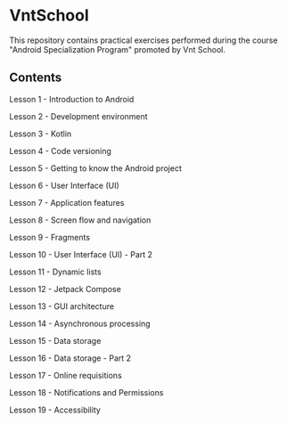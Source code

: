 # VntSchool
This repository contains practical exercises performed during the course "Android Specialization Program" promoted by Vnt School.

## Contents
Lesson 1 - Introduction to Android

Lesson 2 - Development environment

Lesson 3 - Kotlin

Lesson 4 - Code versioning

Lesson 5 - Getting to know the Android project

Lesson 6 - User Interface (UI)

Lesson 7 - Application features

Lesson 8 - Screen flow and navigation

Lesson 9 - Fragments

Lesson 10 - User Interface (UI) - Part 2

Lesson 11 - Dynamic lists

Lesson 12 - Jetpack Compose

Lesson 13 - GUI architecture

Lesson 14 - Asynchronous processing

Lesson 15 - Data storage

Lesson 16 - Data storage - Part 2

Lesson 17 - Online requisitions

Lesson 18 - Notifications and Permissions

Lesson 19 - Accessibility
